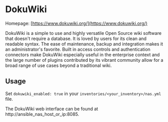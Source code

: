 # DokuWiki

Homepage: [https://www.dokuwiki.org/](https://www.dokuwiki.org/)

DokuWiki is a simple to use and highly versatile Open Source wiki software that doesn't require a database. It is loved by users for its clean and readable syntax. The ease of maintenance, backup and integration makes it an administrator's favorite. Built in access controls and authentication connectors make DokuWiki especially useful in the enterprise context and the large number of plugins contributed by its vibrant community allow for a broad range of use cases beyond a traditional wiki.

## Usage

Set `dokuwiki_enabled: true` in your `inventories/<your_inventory>/nas.yml` file.

The DokuWiki web interface can be found at http://ansible_nas_host_or_ip:8085.
